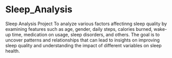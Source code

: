 # Sleep_Analysis
Sleep Analysis Project 
To analyze various factors affectinng sleep quality by examining features such as age, gender, daily steps, calories burned, wake-up time, medication on usage, sleep disorders, and others. The goal is to uncover patterns and relationships that can lead to insights on improving sleep quality and understanding the impact of different variables on sleep health.
